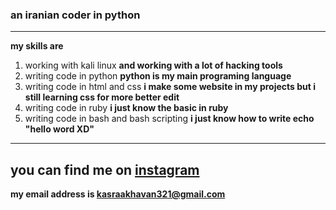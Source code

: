 ### an iranian coder in python
----------------------------------
**my skills are**
1. working with kali linux **and working with a lot of hacking tools** 
2. writing code in python **python is my main programing language**
3. writing code in html and css **i make some website in my projects but i still learning css for more better edit**  
4. writing code in ruby **i just know the basic in ruby** 
5. writing code in bash and bash scripting **i just know how to write echo "hello word XD"**
----------------------------------
**you can find me on**
 	[instagram](https://www.instagram.com/invites/contact/?i=wdksknqbpnb3&utm_content=idzg6u1)
----------------------------------
**my email address is kasraakhavan321@gmail.com**
